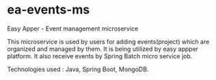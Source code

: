 # ea-events-ms
Easy Apper - Event management microservice

This microservice is used by users for adding events(project) which are organized and managed by them. It is being utilized by easy appper platform.
It also receive events by Spring Batch micro service job.

Technologies used : Java, Spring Boot, MongoDB.

